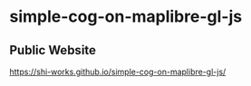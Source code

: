 # simple-cog-on-maplibre-gl-js
## Public Website
 https://shi-works.github.io/simple-cog-on-maplibre-gl-js/
